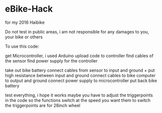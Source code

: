 # eBike-Hack
for my 2016 Haibike

Do not test in public areas, i am not responsible for any damages to you, your bike or others

To use this code: 

get Microcontroller, i used Arduino
upload code to controller
find cables of the sensor
find power supply for the controller

take out bike battery
connect cables from sensor to input and ground + put high resistance between input and ground
connect cables to bike computer to output and ground
connect power supply to microcontroller
put back bike battery

test everything, i hope it works
maybe you have to adjust the triggerpoints in the code so the functions switch at the speed you want them to switch
the triggerpoints are for 28inch wheel
